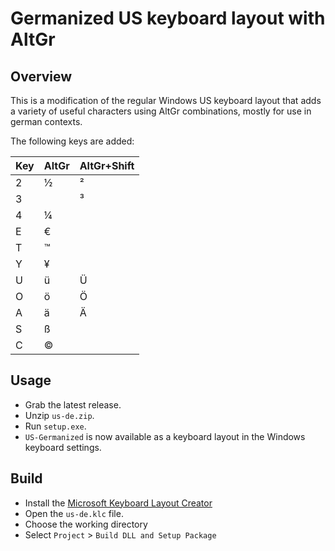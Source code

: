 # Germanized US keyboard layout with AltGr

## Overview

This is a modification of the regular Windows US keyboard layout that adds a variety of useful characters using AltGr combinations, mostly for use in german contexts.

The following keys are added:

Key | AltGr | AltGr+Shift
-|-|-
2|½|²
3||³
4|¼|
E|€|
T|™|
Y|¥|
U|ü|Ü
O|ö|Ö
A|ä|Ä
S|ß|
C|©|

## Usage

* Grab the latest release.
* Unzip `us-de.zip`.
* Run `setup.exe`.
* `US-Germanized` is now available as a keyboard layout in the Windows keyboard settings.

## Build

* Install the [Microsoft Keyboard Layout Creator](https://www.microsoft.com/en-us/download/details.aspx?id=22339)
* Open the `us-de.klc` file.
* Choose the working directory
* Select `Project` > `Build DLL and Setup Package`
